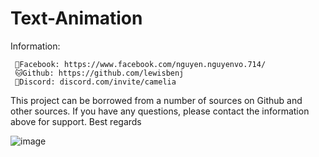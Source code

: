 # Text-Animation
Information:

     📱Facebook: https://www.facebook.com/nguyen.nguyenvo.714/  
     🐱Github: https://github.com/lewisbenj			        
     🤖Discord: discord.com/invite/camelia			            


This project can be borrowed from a number of sources on Github and other sources. 
If you have any questions, please contact the information above for support. 
Best regards


![image](https://github.com/user-attachments/assets/82958f28-08f6-4a0f-809c-ded764bd4727)

